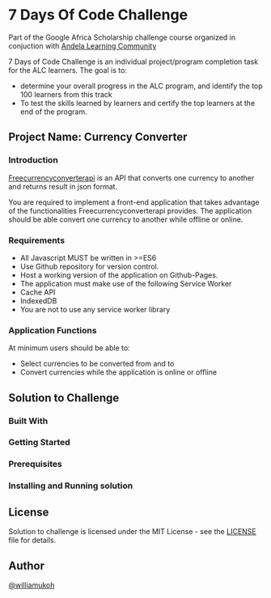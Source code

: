 # 7 Days Of Code Challenge

Part of the Google Africa Scholarship challenge course organized in conjuction with [Andela Learning Community](https://andela.com/alcwithgoogle/)

7 Days of Code Challenge is an individual project/program completion task for the ALC learners. The goal is to:
- determine your overall progress in the ALC program, and identify the top 100 learners from this track
- To test the skills learned by learners and certify the top learners at the end of the program.

## Project Name: Currency Converter

### Introduction 
[Freecurrencyconverterapi](https://free.currencyconverterapi.com/) is an API that converts one currency to another and returns result in json format.

You are required to implement a front-end application that takes advantage of the functionalities Freecurrencyconverterapi provides. The application should be able convert one currency to another while offline or online.

### Requirements

- All Javascript MUST be written in >=ES6
- Use Github repository for version control.
- Host a working version of the application on Github-Pages.
- The application must make use of the following Service Worker
- Cache API
- IndexedDB
- You are not to use any service worker library


### Application Functions
At minimum users should be able to:
- Select currencies to be converted from and to
- Convert currencies while the application is online or offline


## Solution to Challenge

### Built With

### Getting Started


### Prerequisites


### Installing and Running solution


## License

Solution to challenge is licensed under the MIT License - see the [LICENSE](LICENSE) file for details.


## Author
[@williamukoh](https://twitter.com/williamukoh)

